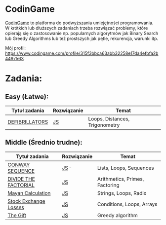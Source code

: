 # CodinGame 
[CodinGame](https://www.codingame.com/home) to platforma do podwyższania umiejętności programowania.  
W krótkich lub dłuższych zadaniach trzeba rozwiązać problemy, które opierają się o zastosowanie np. popularnych algorytmów jak Binary Search lub Greedy Algorithms lub też prostszych jak pętle, rekurencja, warunki itp.

Mój profil: https://www.codingame.com/profile/315f3bbca63abb32258e17da4efbfa2b4497563

# Zadania:

## Easy (Łatwe): 
| Tytuł zadania          | Rozwiązanie                                                                           | Temat                          |
| -------------- | ------------------------------------------------------------------------------------- | ------------------------------ |
| [DEFIBRILLATORS](https://www.codingame.com/training/easy/defibrillators) | [JS](https://github.com/capo1/codinggames/blob/master/easy/js/easy-defibrillators.js) | Loops, Distances, Trigonometry |

## Middle (Średnio trudne): 
| Tytuł zadania          | Rozwiązanie                                                                           | Temat                          |
| -------------- | ------------------------------------------------------------------------------------- | ------------------------------ |
| [CONWAY SEQUENCE](https://www.codingame.com/training/medium/conway-sequence) | [JS](https://github.com/capo1/codinggames/blob/master/medium/js/medium-conaway-sequence.js) &middot; | Lists, Loops, Sequences |
|[DIVIDE THE FACTORIAL](https://www.codingame.com/training/medium/divide-the-factorial)|[JS](https://github.com/capo1/codinggames/blob/master/medium/js/medium-divide-the-factorial.js)|Arithmetics, Primes, Factoring|
|[Mayan Calculation](https://www.codingame.com/training/medium/mayan-calculation)|[JS](https://github.com/capo1/codinggames/blob/master/medium/js/medium-mayan-calculation.js)|Strings, Loops, Radix|
|[Stock Exchange Losses](https://www.codingame.com/training/medium/stock-exchange-losses)|[JS](https://github.com/capo1/codinggames/blob/master/medium/js/medium-stock-exchange-losses.js)|Conditions, Loops, Arrays|
|[The Gift](https://www.codingame.com/training/medium/the-gift)|[JS](https://github.com/capo1/codinggames/blob/master/medium/js/medium-the-gift.js)| Greedy algorithm |



